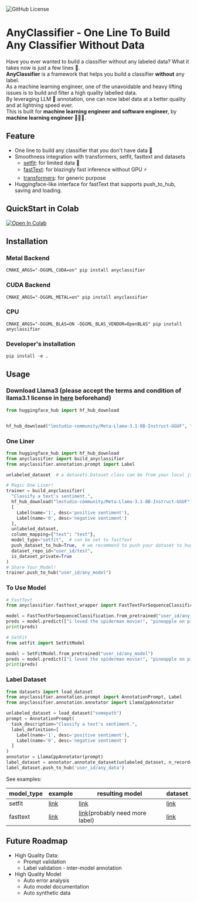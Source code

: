 ![GitHub License](https://img.shields.io/github/license/kenhktsui/anyclassifier)

# AnyClassifier - One Line To Build Any Classifier Without Data
Have you ever wanted to build a classifier without any labeled data? What it takes now is just a few lines 🤯.  
**AnyClassifier** is a framework that helps you build a classifier **without** any label.   
As a machine learning engineer, one of the unavoidable and heavy lifting issues is to build and filter a high quality labelled data.  
By leveraging LLM 🤖 annotation, one can now label data at a better quality and at lightning speed ever.   
This is built for **machine learning engineer and software engineer**, by **machine learning engineer** 👨🏻‍💻.   


## Feature
- One line to build any classifier that you don't have data 🤯
- Smoothness integration with transformers, setfit, fasttext and datasets
  - [setfit](https://github.com/huggingface/setfit): for limited data 🤗
  - [fastText](https://github.com/facebookresearch/fastText): for blazingly fast inference without GPU ⚡️
  - [transformers](https://github.com/huggingface/transformers): for generic purpose
- Huggingface-like interface for fastText that supports push_to_hub, saving and loading.

## QuickStart in Colab
[![Open In Colab](https://colab.research.google.com/assets/colab-badge.svg)](https://colab.research.google.com/drive/1LB8PUTT9wM1Qb2cY-6Dx-RNiqmyCvRr1?usp=sharing)

## Installation
### Metal Backend
```shell
CMAKE_ARGS="-DGGML_CUDA=on" pip install anyclassifier
```

### CUDA Backend
```shell
CMAKE_ARGS="-DGGML_METAL=on" pip install anyclassifier
```

### CPU
```shell
CMAKE_ARGS="-DGGML_BLAS=ON -DGGML_BLAS_VENDOR=OpenBLAS" pip install anyclassifier
```

### Developer's installation
```shell
pip install -e .
```

## Usage
### Download Llama3 (please accept the terms and condition of llama3.1 license in [here](https://huggingface.co/meta-llama/Meta-Llama-3.1-8B-Instruct) beforehand)
```python
from huggingface_hub import hf_hub_download


hf_hub_download("lmstudio-community/Meta-Llama-3.1-8B-Instruct-GGUF", "Meta-Llama-3.1-8B-Instruct-Q8_0.gguf")
```

### One Liner

```python
from huggingface_hub import hf_hub_download
from anyclassifier import build_anyclassifier
from anyclassifier.annotation.prompt import Label

unlabeled_dataset  # a datasets.Dataset class can be from your local json/ csv, or from huggingface hub.

# Magic One Liner!
trainer = build_anyclassifier(
  "Classify a text's sentiment.",
  hf_hub_download("lmstudio-community/Meta-Llama-3.1-8B-Instruct-GGUF", "Meta-Llama-3.1-8B-Instruct-Q8_0.gguf"),
  [
    Label(name='1', desc='positive sentiment'),
    Label(name='0', desc='negative sentiment')
  ],
  unlabeled_dataset,
  column_mapping={"text": "text"},
  model_type="setfit",  # can be set to fastText
  push_dataset_to_hub=True,  # we recommend to push your dataset to huggingface, so that you won't lose it
  dataset_repo_id="user_id/test",
  is_dataset_private=True
)
# Share Your Model!
trainer.push_to_hub("user_id/any_model")
```

### To Use Model

```python
# FastText
from anyclassifier.fasttext_wrapper import FastTextForSequenceClassification

model = FastTextForSequenceClassification.from_pretrained("user_id/any_model")
preds = model.predict(["i loved the spiderman movie!", "pineapple on pizza is the worst 🤮"])
print(preds)

# SetFit
from setfit import SetFitModel

model = SetFitModel.from_pretrained("user_id/any_model")
preds = model.predict(["i loved the spiderman movie!", "pineapple on pizza is the worst 🤮"])
print(preds)
```

### Label Dataset

```python
from datasets import load_dataset
from anyclassifier.annotation.prompt import AnnotationPrompt, Label
from anyclassifier.annotation.annotator import LlamaCppAnnotator

unlabeled_dataset = load_dataset("somepath")
prompt = AnnotationPrompt(
  task_description="Classify a text's sentiment.",
  label_definition=[
    Label(name='1', desc='positive sentiment'),
    Label(name='0', desc='negative sentiment')
  ]
)
annotator = LlamaCppAnnotator(prompt)
label_dataset = annotator.annotate_dataset(unlabeled_dataset, n_record=1000)
label_dataset.push_to_hub('user_id/any_data')

```

See examples:  

| model_type | example                                  | resulting model                                                                  | dataset                                                                      |
|------------|------------------------------------------|----------------------------------------------------------------------------------|------------------------------------------------------------------------------|
| setfit     | [link](examples/train_setfit_model.py)   | [link](https://huggingface.co/kenhktsui/anyclassifier_setfit_demo)               | [link](https://huggingface.co/datasets/kenhktsui/anyclassifier_dataset_demo) |
| fasttext   | [link](examples/train_fasttext_model.py) | [link](https://huggingface.co/kenhktsui/fasttext_test)(probably need more label) | [link](https://huggingface.co/datasets/kenhktsui/anyclassifier_dataset_demo) |



## Future Roadmap
- High Quality Data:
  - Prompt validation
  - Label validation - inter-model annotation
- High Quality Model
  - Auto error analysis
  - Auto model documentation
  - Auto synthetic data
